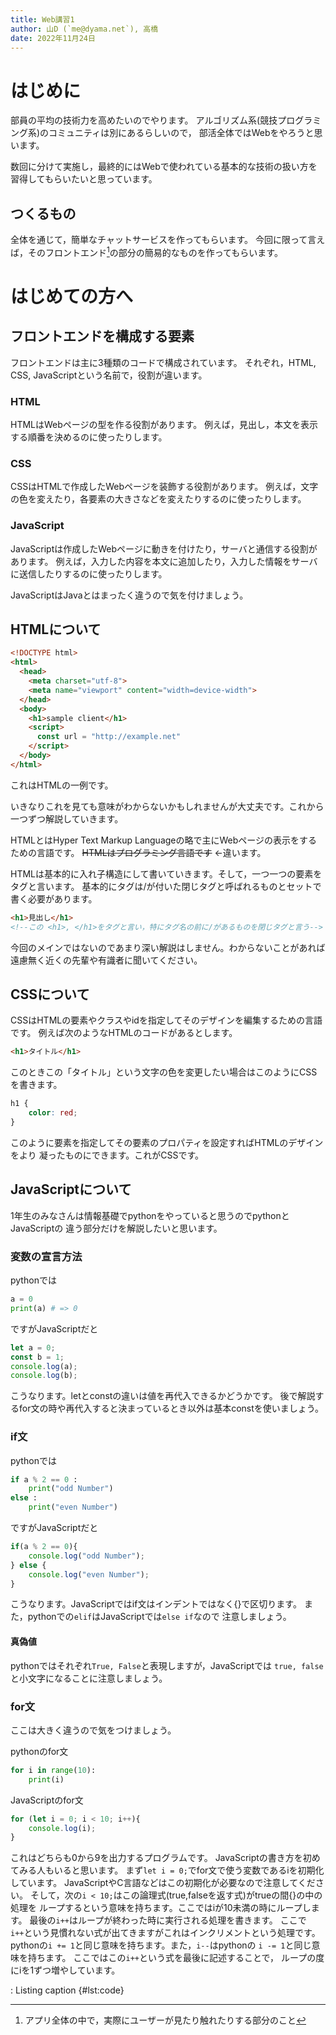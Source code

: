 ```yaml
---
title: Web講習1
author: 山D (`me@dyama.net`), 高橋
date: 2022年11月24日
---
```


# はじめに

部員の平均の技術力を高めたいのでやります。
アルゴリズム系(競技プログラミング系)のコミュニティは別にあるらしいので，
部活全体ではWebをやろうと思います。

数回に分けて実施し，最終的にはWebで使われている基本的な技術の扱い方を習得してもらいたいと思っています。

## つくるもの

全体を通じて，簡単なチャットサービスを作ってもらいます。
今回に限って言えば，そのフロントエンド[^front]の部分の簡易的なものを作ってもらいます。

[^front]: アプリ全体の中で，実際にユーザーが見たり触れたりする部分のこと

# はじめての方へ
## フロントエンドを構成する要素

フロントエンドは主に3種類のコードで構成されています。
それぞれ，HTML, CSS, JavaScriptという名前で，役割が違います。

### HTML
HTMLはWebページの型を作る役割があります。
例えば，見出し，本文を表示する順番を決めるのに使ったりします。

### CSS
CSSはHTMLで作成したWebページを装飾する役割があります。
例えば，文字の色を変えたり，各要素の大きさなどを変えたりするのに使ったりします。

### JavaScript
JavaScriptは作成したWebページに動きを付けたり，サーバと通信する役割があります。
例えば，入力した内容を本文に追加したり，入力した情報をサーバに送信したりするのに使ったりします。

JavaScriptはJavaとはまったく違うので気を付けましょう。

## HTMLについて
```html
<!DOCTYPE html>
<html>
  <head>
    <meta charset="utf-8">
    <meta name="viewport" content="width=device-width">
  </head>
  <body>
    <h1>sample client</h1>
    <script>
      const url = "http://example.net"
    </script>
  </body>
</html>
```

これはHTMLの一例です。

いきなりこれを見ても意味がわからないかもしれませんが大丈夫です。これから一つずつ解説していきます。


HTMLとはHyper Text Markup Languageの略で主にWebページの表示をするための言語です。
~~HTMLはプログラミング言語です~~ ←違います。

HTMLは基本的に入れ子構造にして書いていきます。そして，一つ一つの要素をタグと言います。
基本的にタグは/が付いた閉じタグと呼ばれるものとセットで書く必要があります。
```html
<h1>見出し</h1> 
<!--この <h1>, </h1>をタグと言い，特にタグ名の前に/があるものを閉じタグと言う-->
```

今回のメインではないのであまり深い解説はしません。わからないことがあれば遠慮無く近くの先輩や有識者に聞いてください。

## CSSについて
CSSはHTMLの要素やクラスやidを指定してそのデザインを編集するための言語です。
例えば次のようなHTMLのコードがあるとします。
```html
<h1>タイトル</h1>
```
このときこの「タイトル」という文字の色を変更したい場合はこのようにCSS
を書きます。
```css
h1 {
    color: red;
}
```
このように要素を指定してその要素のプロパティを設定すればHTMLのデザインをより
凝ったものにできます。これがCSSです。

## JavaScriptについて
1年生のみなさんは情報基礎でpythonをやっていると思うのでpythonとJavaScriptの
違う部分だけを解説したいと思います。
### 変数の宣言方法
pythonでは
```python
a = 0
print(a) # => 0
```
ですがJavaScriptだと
```javascript
let a = 0;
const b = 1;
console.log(a);
console.log(b);
```
こうなります。letとconstの違いは値を再代入できるかどうかです。
後で解説するfor文の時や再代入すると決まっているとき以外は基本constを使いましょう。

### if文
pythonでは
```python
if a % 2 == 0 :
    print("odd Number")
else :
    print("even Number")
```
ですがJavaScriptだと
```javascript
if(a % 2 == 0){
    console.log("odd Number");
} else {
    console.log("even Number");
}
```
こうなります。JavaScriptではif文はインデントではなく{}で区切ります。
また，pythonでの```elif```はJavaScriptでは```else if```なので
注意しましょう。

#### 真偽値
pythonではそれぞれ```True, False```と表現しますが，JavaScriptでは
```true, false```と小文字になることに注意しましょう。

### for文
ここは大きく違うので気をつけましょう。

pythonのfor文
```python
for i in range(10):
    print(i) 
```
JavaScriptのfor文
```javascript
for (let i = 0; i < 10; i++){
    console.log(i);
}
```
これはどちらも0から9を出力するプログラムです。
JavaScriptの書き方を初めてみる人もいると思います。
まず```let i = 0;```でfor文で使う変数であるiを初期化しています。
JavaScriptやC言語などはこの初期化が必要なので注意してください。
そして，次の```i < 10;```はこの論理式(true,falseを返す式)がtrueの間{}の中の処理を
ループするという意味を持ちます。ここではiが10未満の時にループします。
最後の```i++```はループが終わった時に実行される処理を書きます。
ここで```i++```という見慣れない式が出てきますがこれはインクリメントという処理です。
pythonの```i += 1```と同じ意味を持ちます。また，```i--```はpythonの
```i -= 1```と同じ意味を持ちます。
ここではこの```i++```という式を最後に記述することで， ループの度にiを1ずつ増やしています。






: Listing caption {#lst:code}
